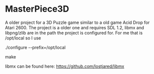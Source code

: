 # MasterPiece3D

A older project for a 3D Puzzle game similar to a old game  Acid Drop
for Atari 2600. The project is a older one and requires SDL 1.2, libmx and libpng/zlib are in the path
the project is configured for. For me that is /opt/local so I use

./configure --prefix=/opt/local

make


libmx can be found here: https://github.com/lostjared/libmx



